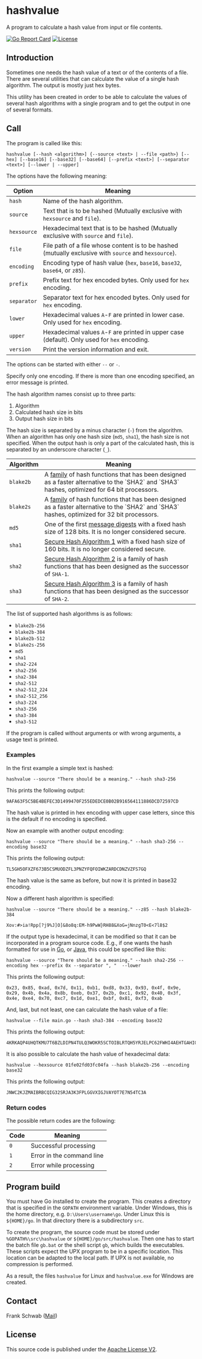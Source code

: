 # hashvalue

A program to calculate a hash value from input or file contents.

[![Go Report Card](https://goreportcard.com/badge/github.com/xformerfhs/hashvalue)](https://goreportcard.com/report/github.com/xformerfhs/hashvalue)
[![License](https://img.shields.io/github/license/xformerfhs/hashvalue)](https://github.com/xformerfhs/hashvalue/blob/main/LICENSE)

## Introduction

Sometimes one needs the hash value of a text or of the contents of a file.
There are several utilities that can calculate the value of a single hash algorithm.
The output is mostly just hex bytes.

This utility has been created in order to be able to calculate the values of several hash algorithms with a single program and to get the output in one of several formats.

## Call

The program is called like this:

```
hashvalue [--hash <algorithm>] {--source <text> | --file <path>} [--hex] [--base16] [--base32] [--base64] [--prefix <text>] [--separator <text>] [--lower | --upper]
```

The options have the following meaning:

| Option      | Meaning                                                                                               |
|-------------|-------------------------------------------------------------------------------------------------------|
| `hash`      | Name of the hash algorithm.                                                                           |
| `source`    | Text that is to be hashed (Mutually exclusive with `hexsource` and `file`).                           |
| `hexsource` | Hexadecimal text that is to be hashed (Mutually exclusive with `source` and `file`).                  |
| `file`      | File path of a file whose content is to be hashed (mutually exclusive with `source` and `hexsource`). |
| `encoding`  | Encoding type of hash value (`hex`, `base16`, `base32`, `base64`, or `z85`).                          |
| `prefix`    | Prefix text for hex encoded bytes.  Only used for `hex` encoding.                                     |
| `separator` | Separator text for hex encoded bytes. Only used for `hex` encoding.                                   |
| `lower`     | Hexadecimal values `A`-`F` are printed in lower case. Only used for `hex` encoding.                   |
| `upper`     | Hexadecimal values `A`-`F` are printed in upper case (default). Only used for `hex` encoding.         |
| `version`   | Print the version information and exit.                                                               |

The options can be started with either `--` or `-`.

Specify only one encoding.
If there is more than one encoding specified, an error message is printed.

The hash algorithm names consist up to three parts:

1. Algorithm
2. Calculated hash size in bits
3. Output hash size in bits

The hash size is separated by a minus character (`-`) from the algorithm.
When an algorithm has only one hash size (`md5`, `sha1`), the hash size is not specified.
When the output hash is only a part of the calculated hash, this is separated by an underscore character (`_`).

| Algorithm | Meaning                                                                                                                                                                                                   |
|-----------|-----------------------------------------------------------------------------------------------------------------------------------------------------------------------------------------------------------|
| `blake2b` | A [family](https://en.wikipedia.org/wiki/BLAKE_(hash_function)#BLAKE2) of hash functions that has been designed as a faster alternative to the `SHA2` and `SHA3` hashes, optimized for 64 bit processors. |
| `blake2s` | A [family](https://en.wikipedia.org/wiki/BLAKE_(hash_function)#BLAKE2) of hash functions that has been designed as a faster alternative to the `SHA2` and `SHA3` hashes, optimized for 32 bit processors. |
| `md5`     | One of the first [message digests](https://en.wikipedia.org/wiki/MD5) with a fixed hash size of 128 bits. It is no longer considered secure.                                                              |
| `sha1`    | [Secure Hash Algorithm 1](https://en.wikipedia.org/wiki/SHA-1) with a fixed hash size of 160 bits. It is no longer considered secure.                                                                     |
| `sha2`    | [Secure Hash Algorithm 2](https://en.wikipedia.org/wiki/SHA-2) is a family of hash functions that has been designed as the successor of `SHA-1`.                                                          |
| `sha3`    | [Secure Hash Algorithm 3](https://en.wikipedia.org/wiki/SHA-3) is a family of hash functions that has been designed as the successor of `SHA-2`.                                                          |

The list of supported hash algorithms is as follows:

- `blake2b-256`
- `blake2b-384`
- `blake2b-512`
- `blake2s-256`
- `md5`
- `sha1`
- `sha2-224`
- `sha2-256`
- `sha2-384`
- `sha2-512`
- `sha2-512_224`
- `sha2-512_256`
- `sha3-224`
- `sha3-256`
- `sha3-384`
- `sha3-512`

If the program is called without arguments or with wrong arguments, a usage text is printed.

### Examples

In the first example a simple text is hashed:

```
hashvalue --source "There should be a meaning." --hash sha3-256
```

This prints the following output:

```
9AFA63F5C5BE4BEFEC3D1499470F255EDEDCE0B02B916564111886DCD72597CD
```

The hash value is printed in hex encoding with upper case letters, since this is the default if no encoding is specified.

Now an example with another output encoding:

```
hashvalue --source "There should be a meaning." --hash sha3-256 --encoding base32
```

This prints the following output:

```
TL5GH5OFXZF673B5CSMUODZFL3PNZYFQFOIWKZARDCDNZVZFS7GQ
```

The hash value is the same as before, but now it is printed in base32 encoding.

Now a different hash algorithm is specified:

```
hashvalue --source "There should be a meaning." --z85 --hash blake2b-384
```

```
Xov:#>ia!Rpp[?j9%J]O]&8o8q:EM-h9PwW}RH88&XoG=jNnzgT0<E<7l8$2
```

If the output type is hexadecimal, it can be modified so that it can be incorporated in a program source code.
E.g., if one wants the hash formatted for use in [Go](https://go.dev/), or [Java](https://www.java.com/), this could be specified like this:

```
hashvalue --source "There should be a meaning." --hash sha2-256 --encoding hex --prefix 0x --separator ", "  --lower
```

This prints the following output:

```
0x23, 0x85, 0xad, 0x7d, 0x11, 0xb1, 0xd8, 0x33, 0x93, 0x4f, 0x9e, 0x29, 0x4b, 0x4a, 0x8b, 0xeb, 0x37, 0x2b, 0xc1, 0x92, 0x40, 0x3f, 0x4e, 0xe4, 0x70, 0xc7, 0x1d, 0xe1, 0xbf, 0x81, 0xf3, 0xab
```

And, last, but not least, one can calculate the hash value of a file:

```
hashvalue --file main.go --hash sha3-384 --encoding base32
```

This prints the following output:

```
4KRKAQP4UHQTKMU7T6BZLDIPN4TULQ3WOKR5SCTOIBLRTQH5YRJELPC62FWHI4AEHTGAHIGXEOA7I
```

It is also possible to calculate the hash value of hexadecimal data:

```
hashvalue --hexsource 01fe02fd03fc04fa --hash blake2b-256 --encoding base32
```

This prints the following output:

```
JNWC2KJZMAIBRBCQIG32SRJA3K3FPLGGVXIGJVAYOT7E7N54TC3A
```

### Return codes

The possible return codes are the following:

| Code | Meaning                   |
|------|---------------------------|
| `0`  | Successful processing     |
| `1`  | Error in the command line |
| `2`  | Error while processing    |

## Program build

You must have Go installed to create the program.
This creates a directory that is specified in the `GOPATH` environment variable.
Under Windows, this is the home directory, e.g. `D:\Users\username\go`.
Under Linux this is `${HOME}/go`.
In that directory there is a subdirectory `src`.

To create the program, the source code must be stored under `%GOPATH%\src\hashvalue` or `${HOME}/go/src/hashvalue`.
Then one has to start the batch file `gb.bat` or the shell script `gb`, which builds the executables.
These scripts expect the UPX program to be in a specific location.
This location can be adapted to the local path.
If UPX is not available, no compression is performed.

As a result, the files `hashvalue` for Linux and `hashvalue.exe` for Windows are created.

## Contact

Frank Schwab ([Mail](mailto:github.sfdhi@slmails.com "Mail"))

## License

This source code is published under the [Apache License V2](https://www.apache.org/licenses/LICENSE-2.0.txt).
